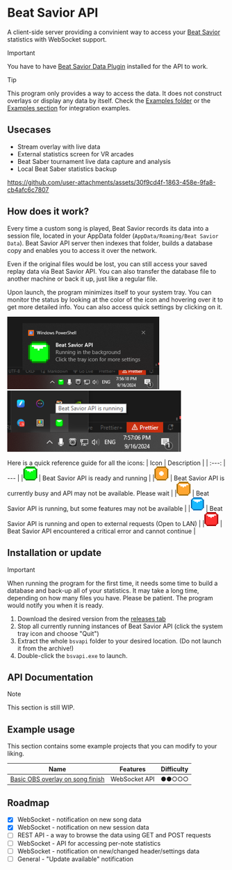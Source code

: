 # Beat Savior API
A client-side server providing a convinient way to access your [Beat Savior](https://github.com/Mystogan98/BeatSaviorData) statistics with WebSocket support. 

> [!IMPORTANT]
> You have to have [Beat Savior Data Plugin](https://github.com/Mystogan98/BeatSaviorData) installed for the API to work.

> [!TIP]
> This program only provides a way to access the data. It does not construct overlays or display any data by itself. Check the [Examples folder](examples/) or the [Examples section](#example-usage) for integration examples.

## Usecases

- Stream overlay with live data
- External statistics screen for VR arcades
- Beat Saber tournament live data capture and analysis
- Local Beat Saber statistics backup



https://github.com/user-attachments/assets/30f9cd4f-1863-458e-9fa8-cb4afc6c7807



## How does it work?
Every time a custom song is played, Beat Savior records its data into a session file, located in your AppData folder (`AppData/Roaming/Beat Savior Data`). Beat Savior API server then indexes that folder, builds a database copy and enables you to access it over the network.

Even if the original files would be lost, you can still access your saved replay data via Beat Savior API. You can also transfer the database file to another machine or back it up, just like a regular file.

Upon launch, the program minimizes itself to your system tray. You can monitor the status by looking at the color of the icon and hovering over it to get more detailed info.
You can also access quick settings by clicking on it.

<img src="./github_assets/readme_files/notif.png" alt="Windows notification showing that the API is ready" width="350"/> <img src="./github_assets/readme_files/tray.png" alt="Green Beat Saber block with an arrow" width="400"/>

Here is a quick reference guide for all the icons:
|  Icon                                                                                      | Description | 
|                                   :---:                                                    | ---         |
|<img src="./assets/png/green_a.png" alt="Green Beat Saber block with an arrow" width="32"/> | Beat Savior API is ready and running |
|<img src="./assets/png/orange_d.png" alt="Orange Beat Saber block with a dot" width="32"/> | Beat Savior API is currently busy and API may not be available. Please wait |
|<img src="./assets/png/orange_a.png" alt="Orange Beat Saber block with an arrow" width="32"/> | Beat Savior API is running, but some features may not be available |
|<img src="./assets/png/blue_a.png" alt="Blue Beat Saber block with an arrow" width="32"/> | Beat Savior API is running and open to external requests (Open to LAN) |
|<img src="./assets/png/red_a.png" alt="Red Beat Saber block with an arrow" width="32"/> | Beat Savior API encountered a critical error and cannot continue |

## Installation or update
> [!IMPORTANT]
> When running the program for the first time, it needs some time to build a database and back-up all of your statistics. It may take a long time, depending on how many files you have. Please be patient. The program would notify you when it is ready.

1. Download the desired version from the [releases tab](https://github.com/Alex-Dash/beat-savior-api/releases)
1. Stop all currently running instances of Beat Savior API (click the system tray icon and choose "Quit")
1. Extract the whole `bsvapi` folder to your desired location. (Do not launch it from the archive!)
1. Double-click the `bsvapi.exe` to launch.


## API Documentation

> [!NOTE]
> This section is still WIP.

## Example usage
This section contains some example projects that you can modify to your liking.

| Name                                                              | Features      | Difficulty |
| ---                                                               | ---           |    :---:   |
| [Basic OBS overlay on song finish](examples/obs_basic_renderer/)  | WebSocket API |    ●●○○○   |

## Roadmap
- [x] WebSocket - notification on new song data
- [x] WebSocket - notification on new session data
- [ ] REST API - a way to browse the data using GET and POST requests
- [ ] WebSocket - API for accessing per-note statistics
- [ ] WebSocket - notification on new/changed header/settings data
- [ ] General - "Update available" notification
